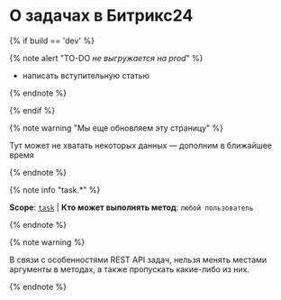 # О задачах в Битрикс24

{% if build == 'dev' %}

{% note alert "TO-DO _не выгружается на prod_" %}

- написать вступительную статью
 
{% endnote %}

{% endif %}

{% note warning "Мы еще обновляем эту страницу" %}

Тут может не хватать некоторых данных — дополним в ближайшее время

{% endnote %}

{% note info "task.*" %}

**Scope**: [`task`](../scopes/permissions.md) | **Кто может выполнять метод**: `любой пользователь`

{% endnote %}

{% note warning %}

В связи с особенностями REST API задач, нельзя менять местами аргументы в методах, а также пропускать какие-либо из них.

{% endnote %}